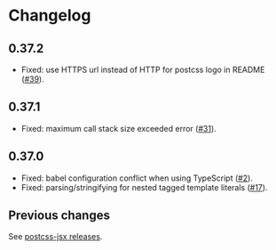 # Changelog

## 0.37.2

- Fixed: use HTTPS url instead of HTTP for postcss logo in README ([#39](https://github.com/stylelint/postcss-css-in-js/pull/39)).

## 0.37.1

- Fixed: maximum call stack size exceeded error ([#31](https://github.com/stylelint/postcss-css-in-js/pull/31)).

## 0.37.0

- Fixed: babel configuration conflict when using TypeScript ([#2](https://github.com/stylelint/postcss-css-in-js/pull/2)).
- Fixed: parsing/stringifying for nested tagged template literals ([#17](https://github.com/stylelint/postcss-css-in-js/pull/17)).

## Previous changes

See [postcss-jsx releases](https://github.com/gucong3000/postcss-jsx/releases).
